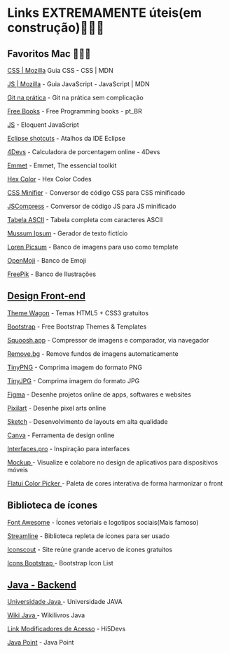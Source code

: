 # Links EXTREMAMENTE úteis(em construção)👷🏾‍♂️

## Favoritos Mac 👨🏾‍💻

<a href="https://developer.mozilla.org/pt-BR/docs/Web/CSS">CSS | Mozilla</a> Guia CSS - CSS | MDN

<a href="https://developer.mozilla.org/pt-BR/docs/Web/JavaScript/Guide"> JS | Mozilla</a> - Guia JavaScript - JavaScript | MDN 

<a href="https://rogerdudler.github.io/git-guide/index.pt_BR.html ">Git na prática</a> - Git na prática sem complicação

<a href="https://rogerdudler.github.io/git-guide/index.pt_BR.html ">Free Books</a> - Free Programming books - pt_BR

<a href="https://braziljs.github.io/eloquente-javascript/">JS</a> - Eloquent JavaScript

<a href="https://blog.algaworks.com/atalhos-e-configuracoes-para-ganhar-produtividade-com-eclipse/ ">Eclipse shotcuts</a> - Atalhos da IDE Eclipse
  
<a href="https://www.4devs.com.br/calculadora_porcentagem">4Devs</a> - Calculadora de porcentagem online - 4Devs 

<a href="https://docs.emmet.io/cheatsheet-a5.pdf">Emmet</a> - Emmet, The essencial toolkit  

<a href="https://color-hex.org/">Hex Color</a> - Hex Color Codes  
  
<a href="https://cssminifier.com">CSS Minifier</a> - Conversor de código CSS para CSS minificado
  
<a href="https://jscompress.com">JSCompress</a> - Conversor de código JS para JS minificado
  
<a href="https://web.fe.up.pt/~ee96100/projecto/Tabela%20ascii.htm">Tabela ASCII</a> - Tabela completa com caracteres ASCII
  
<a href="https://mussumipsum.com">Mussum Ipsum</a> - Gerador de texto fictício
  
<a href="https://picsum.photos/">Loren Picsum</a> - Banco de imagens para uso como template
  
<a href="https://openmoji.org">OpenMoji</a> - Banco de Emoji
  
<a href="https://stories.freepik.com">FreePik</a> - Banco de Ilustrações
  
<a href=" ">
  
<a href=" ">

## Design Front-end 

<a href="https://themewagon.com/theme_tag/free/">Theme Wagon</a> - Temas HTML5 + CSS3 gratuitos

<a href="https://rogerdudler.github.io/git-guide/index.pt_BR.html">Bootstrap</a> - Free Bootstrap Themes & Templates

<a href="https://squoosh.app/">Squoosh.app</a> - Compressor de imagens e comparador, via navegador

<a href="https://www.remove.bg/"> Remove.bg</a> - Remove fundos de imagens automaticamente

<a href="https://tinypng.com">TinyPNG</a> - Comprima imagem do formato PNG
  
<a href="https://tinyjpg.com">TinyJPG</a> - Comprima imagem do formato JPG

<a href="https://www.figma.com/"> Figma</a> - Desenhe projetos online de apps, softwares e websites

<a href="https://www.pixilart.com/draw"> Pixilart</a> - Desenhe pixel arts online

<a href="https://www.sketch.com/"> Sketch</a> - Desenvolvimento de layouts em alta qualidade

<a href="https://www.canva.com/"> Canva</a> - Ferramenta de design online

<a href="https://interfaces.pro/"> Interfaces.pro</a> - Inspiração para interfaces

<a href="https://mockup.io/about/"> Mockup </a> - Visualize e colabore no design de aplicativos para dispositivos móveis

<a href="http://www.flatuicolorpicker.com/"> Flatui Color Picker </a> - Paleta de cores interativa de forma harmonizar o front

## Biblioteca de ícones

<a href="https://fontawesome.com/"> Font Awesome</a> - Ícones vetoriais e logotipos sociais(Mais famoso)

<a href="https://app.streamlineicons.com/"> Streamline</a> - Biblioteca repleta de ícones para ser usado
  
<a href="https://iconscout.com/ "> Iconscout</a> - Site reúne grande acervo de ícones gratuitos

<a href="https://rogerdudler.github.io/git-guide/index.pt_BR.html "> Icons Bootstrap </a> - Bootstrap Icon List

<a href=" ">
  
## Java - Backend

<a href="http://www.universidadejava.com.br/java/"> Universidade Java </a> - Universidade JAVA

<a href="https://pt.wikibooks.org/wiki/Java"> Wiki Java </a> - Wikilivros Java

<a href="http://high5devs.com/2015/02/modificadores-de-acesso-em-java/"> Link Modificadores de Acesso</a> - Hi5Devs

<a href="https://www.javatpoint.com/java-joptionpane"> Java Point</a> - Java Point














